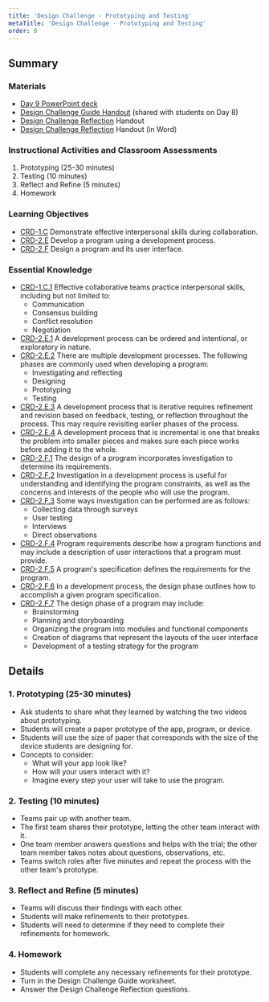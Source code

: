 ```yaml
---
title: 'Design Challenge - Prototyping and Testing'
metaTitle: 'Design Challenge - Prototyping and Testing'
order: 0
---
```


## Summary

### Materials

* [Day 9 PowerPoint deck](https://1drv.ms/p/s!AqsgsTyHBmRBkAy_Is3FQcSwyG-o?e=WhuXwB)
* [Design Challenge Guide Handout](/unit-1/day-8/design-challenge-guide) (shared with students on Day 8)
* [Design Challenge Reflection](../design-challenge-reflection) Handout 
* [Design Challenge Reflection](https://1drv.ms/w/s!AqsgsTyHBmRBkALbIY1YXA73XnLm?e=gcYKrF) Handout (in Word)

### Instructional Activities and Classroom Assessments

1. Prototyping (25-30 minutes)
2. Testing (10 minutes)
3. Reflect and Refine (5 minutes)
4. Homework

### Learning Objectives

* [CRD-1.C](https://apcentral.collegeboard.org/pdf/ap-computer-science-principles-course-and-exam-description.pdf?course=ap-computer-science-principles#page=40) Demonstrate effective interpersonal skills during collaboration.
* [CRD-2.E](https://apcentral.collegeboard.org/pdf/ap-computer-science-principles-course-and-exam-description.pdf?course=ap-computer-science-principles#page=43) Develop a program using a development process.
* [CRD-2.F](https://apcentral.collegeboard.org/pdf/ap-computer-science-principles-course-and-exam-description.pdf?course=ap-computer-science-principles#page=44) Design a program and its user interface.

### Essential Knowledge

* [CRD-1.C.1](https://apcentral.collegeboard.org/pdf/ap-computer-science-principles-course-and-exam-description.pdf?course=ap-computer-science-principles#page=40) Effective collaborative teams practice interpersonal skills, including but not limited to:
    * Communication
    * Consensus building
    * Conflict resolution
    * Negotiation
* [CRD-2.E.1](https://apcentral.collegeboard.org/pdf/ap-computer-science-principles-course-and-exam-description.pdf?course=ap-computer-science-principles#page=43) A development process can be ordered and intentional, or exploratory in nature.
* [CRD-2.E.2](https://apcentral.collegeboard.org/pdf/ap-computer-science-principles-course-and-exam-description.pdf?course=ap-computer-science-principles#page=43) There are multiple development processes. The following phases are commonly used when developing a program: 
    * Investigating and reflecting
    * Designing
    * Prototyping
    * Testing
* [CRD-2.E.3](https://apcentral.collegeboard.org/pdf/ap-computer-science-principles-course-and-exam-description.pdf?course=ap-computer-science-principles#page=43) A development process that is iterative requires refinement and revision based on feedback, testing, or reflection throughout the process. This may require revisiting earlier phases of the process.
* [CRD-2.E.4](https://apcentral.collegeboard.org/pdf/ap-computer-science-principles-course-and-exam-description.pdf?course=ap-computer-science-principles#page=43) A development process that is incremental is one that breaks the problem into smaller pieces and makes sure each piece works before adding it to the whole.
* [CRD-2.F.1](https://apcentral.collegeboard.org/pdf/ap-computer-science-principles-course-and-exam-description.pdf?course=ap-computer-science-principles#page=44) The design of a program incorporates investigation to determine its requirements.
* [CRD-2.F.2](https://apcentral.collegeboard.org/pdf/ap-computer-science-principles-course-and-exam-description.pdf?course=ap-computer-science-principles#page=40) Investigation in a development process is useful for understanding and identifying the program constraints, as well as the concerns and interests of the people who will use the program.
* [CRD-2.F.3](https://apcentral.collegeboard.org/pdf/ap-computer-science-principles-course-and-exam-description.pdf?course=ap-computer-science-principles#page=44) Some ways investigation can be performed are as follows:
    * Collecting data through surveys
    * User testing
    * Interviews
    * Direct observations
* [CRD-2.F.4](https://apcentral.collegeboard.org/pdf/ap-computer-science-principles-course-and-exam-description.pdf?course=ap-computer-science-principles#page=44) Program requirements describe how a program functions and may include a description of user interactions that a program must provide. 
* [CRD-2.F.5](https://apcentral.collegeboard.org/pdf/ap-computer-science-principles-course-and-exam-description.pdf?course=ap-computer-science-principles#page=44) A program's specification defines the requirements for the program. 
* [CRD-2.F.6](https://apcentral.collegeboard.org/pdf/ap-computer-science-principles-course-and-exam-description.pdf?course=ap-computer-science-principles#page=44) In a development process, the design phase outlines how to accomplish a given program specification.
* [CRD-2.F.7](https://apcentral.collegeboard.org/pdf/ap-computer-science-principles-course-and-exam-description.pdf?course=ap-computer-science-principles#page=44) The design phase of a program may include: 
    * Brainstorming
    * Planning and storyboarding
    * Organizing the program into modules and functional components
    * Creation of diagrams that represent the layouts of the user interface
    * Development of a testing strategy for the program

## Details

### 1. Prototyping (25-30 minutes)

* Ask students to share what they learned by watching the two videos about prototyping.
* Students will create a paper prototype of the app, program, or device.
* Students will use the size of paper that corresponds with the size of the device students are designing for.
* Concepts to consider:
    * What will your app look like?
    * How will your users interact with it?
    * Imagine every step your user will take to use the program.

### 2. Testing (10 minutes)

* Teams pair up with another team.
* The first team shares their prototype, letting the other team interact with it. 
* One team member answers questions and helps with the trial; the other team member takes notes about questions, observations, etc.
* Teams switch roles after five minutes and repeat the process with the other team's prototype.

### 3. Reflect and Refine (5 minutes)

* Teams will discuss their findings with each other.
* Students will make refinements to their prototypes.
* Students will need to determine if they need to complete their refinements for homework.

### 4. Homework

* Students will complete any necessary refinements for their prototype.
* Turn in the Design Challenge Guide worksheet.
* Answer the Design Challenge Reflection questions.
